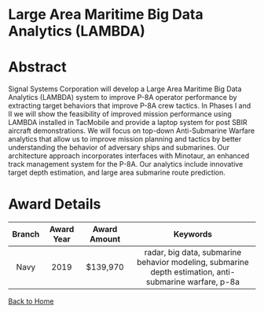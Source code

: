 
Large Area Maritime Big Data Analytics (LAMBDA)
===============================================

# Abstract


Signal Systems Corporation will develop a Large Area Maritime Big Data Analytics (LAMBDA) system to improve P-8A operator performance by extracting target behaviors that improve P-8A crew tactics. In Phases I and II we will show the feasibility of improved mission performance using LAMBDA installed in TacMobile and provide a laptop system for post SBIR aircraft demonstrations. We will focus on top-down Anti-Submarine Warfare analytics that allow us to improve mission planning and tactics by better understanding the behavior of adversary ships and submarines. Our architecture approach incorporates interfaces with Minotaur, an enhanced track management system for the P-8A. Our analytics include innovative target depth estimation, and large area submarine route prediction.  

# Award Details

|Branch|Award Year|Award Amount|Keywords|
| :---: | :---: | :---: | :---: |
|Navy|2019|$139,970|radar, big data, submarine behavior modeling, submarine depth estimation, anti-submarine warfare, p-8a|
  
  


[Back to Home](https://github.com/chrischow/dod_sbir_awards/JH/#2018)